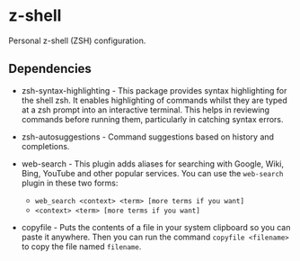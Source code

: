 # z-shell
Personal z-shell (ZSH) configuration.


## Dependencies

- zsh-syntax-highlighting - This package provides syntax highlighting for the shell zsh. It enables highlighting of commands whilst they are typed at a zsh prompt into an interactive terminal. This helps in reviewing commands before running them, particularly in catching syntax errors.
- zsh-autosuggestions - Command suggestions based on history and completions.
- web-search - This plugin adds aliases for searching with Google, Wiki, Bing, YouTube and other popular services.
You can use the `web-search` plugin in these two forms:
  * `web_search <context> <term> [more terms if you want]`
  * `<context> <term> [more terms if you want]`

- copyfile - Puts the contents of a file in your system clipboard so you can paste it anywhere.
Then you can run the command `copyfile <filename>` to copy the file named `filename`.
